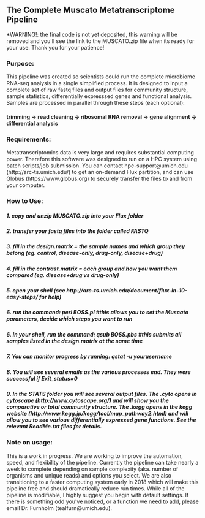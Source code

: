 <h2>The Complete Muscato Metatranscriptome Pipeline</h2>
*WARNING!: the final code is not yet deposited, this warning will be removed and you'll see the link to the MUSCATO.zip file when its ready for your use. Thank you for your patience!

<h3>Purpose:</h3>
This pipeline was created so scientists could run the complete microbiome RNA-seq analysis in a single simplified process. 
It is designed to input a complete set of raw fastq files and output files for community structure, sample statistics, differentially expresssed genes and functional analysis. Samples are processed in parallel through these steps (each optional):
<h4>trimming -> read cleaning -> ribosomal RNA removal -> gene alignment -> differential analysis</h4>

<h3>Requirements:</h3>
Metatranscriptomics data is very large and requires substantial computing power. Therefore this software was designed to run on a HPC system using batch scripts/job submission. You can contact hpc-support@umich.edu (http://arc-ts.umich.edu/) to get an on-demand Flux partition, and can use Globus (https://www.globus.org) to securely transfer the files to and from your computer. 

<h3>How to Use:</h3>
<h5>1. copy and unzip MUSCATO.zip into your Flux folder</h5>
<h5>2. transfer your fastq files into the folder called FASTQ</h5>
<h5>3. fill in the design.matrix = the sample names and which group they belong (eg. control, disease-only, drug-only, disease+drug)</h5>
<h5>4. fill in the contrast.matrix = each group and how you want them compared (eg. disease+drug vs drug-only)</h5>
<h5>5. open your shell (see http://arc-ts.umich.edu/document/flux-in-10-easy-steps/ for help)</h5>
<h5>6. run the command: perl BOSS.pl      #this allows you to set the Muscato parameters, decide which steps you want to run</h5>
<h5>6. In your shell, run the command: qsub BOSS.pbs   #this submits all samples listed in the design.matrix at the same time</h5>
<h5>7. You can monitor progress by running: qstat -u yourusername</h5>
<h5>8. You will see several emails as the various processes end. They were successful if Exit_status=0</h5>
<h5>9. In the STATS folder you will see several output files. The .cyto opens in cytoscape (http://www.cytoscape.org/) and will show you the comparative or total community structure. The .kegg opens in the kegg website (http://www.kegg.jp/kegg/tool/map_pathway2.html) and will allow you to see various differentially expressed gene functions. See the relevant ReadMe.txt files for details.

<h3>Note on usage:</h3>
This is a work in progress. We are working to improve the automation, speed, and flexibility of the pipeline. Currently the pipeline can take nearly a week to complete depending on sample complexity (aka. number of organisms and unique reads) and options you select. We are also transitioning to a faster computing system early in 2018 which will make this pipeline free and should dramatically reduce run times. While all of the pipeline is modifiable, I highly suggest you begin with default settings. If there is something odd you've noticed, or a function we need to add, please email Dr. Furnholm (tealfurn@umich.edu). 


